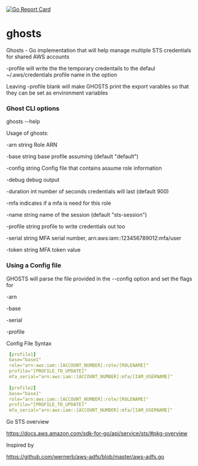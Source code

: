 [![Go Report Card](https://goreportcard.com/badge/github.com/strongjz/ghosts)](https://goreportcard.com/report/github.com/strongjz/ghosts)

# ghosts
Ghosts - Go implementation that will help manage multiple STS credentials for shared AWS accounts

-profile will write the the temporary credentails to the defaul ~/.aws/credentials profile name in the option


Leaving -profile blank will make GHOSTS print the export varables so that they can be set as environment variables

### Ghost CLI options
ghosts --help

Usage of ghosts:

  -arn string Role ARN

  -base string base profile assuming (default "default")

  -config string  Config file that contains assume role information

  -debug debug output

  -duration int number of seconds credentials will last (default 900)

  -mfa indicates if a mfa is need for this role

  -name string name of the session (default "sts-session")

  -profile string profile to write credentials out too

  -serial string MFA serial number, arn:aws:iam::123456789012:mfa/user

  -token string MFA token value

    	
    	
 ### Using a Config file
 
 GHOSTS will parse the file provided in the --config option and set the flags for 
 
  -arn 
     	
  -base 
   
  -serial 
      	
  -profile
 
 Config File Syntax
 
~~~YAML
 [profile1]
 base="base1"
 role="arn:aws:iam::[ACCOUNT_NUMBER]:role/[ROLENAME]"
 profile="[PROFILE_TO_UPDATE]"
 mfa_serial="arn:aws:iam::[ACCOUNT_NUMBER]:mfa/[IAM_USERNAME]"
 
 [profile2]
 base="base1"
 role="arn:aws:iam::[ACCOUNT_NUMBER]:role/[ROLENAME]"
 profile="[PROFILE_TO_UPDATE]"
 mfa_serial="arn:aws:iam::[ACCOUNT_NUMBER]:mfa/[IAM_USERNAME]"
~~~
 
 Go STS overview
 
 https://docs.aws.amazon.com/sdk-for-go/api/service/sts/#pkg-overview
 
 Inspired by 
 
 https://github.com/wernerb/aws-adfs/blob/master/aws-adfs.go
 
 
